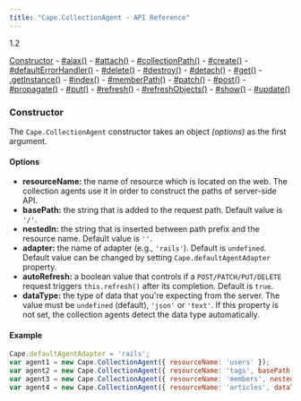 ```yaml
---
title: "Cape.CollectionAgent - API Reference"
---
```


<span class="badge alert-info">1.2</span>

[Constructor](#constructor) -
[#ajax()](#ajax) -
[#attach()](#attach) -
[#collectionPath()](#collection-path) -
[#create()](#create) -
[#defaultErrorHandler()](#default-error-handler) -
[#delete()](#delete) -
[#destroy()](#destroy) -
[#detach()](#detach) -
[#get()](#get) -
[.getInstance()](#get-instance) -
[#index()](#index) -
[#memberPath()](#member-path) -
[#patch()](#patch) -
[#post()](#post) -
[#propagate()](#propagate) -
[#put()](#put) -
[#refresh()](#refresh) -
[#refreshObjects()](#refresh-objects) -
[#show()](#show) -
[#update()](#update)

<a class="anchor" id="constructor"></a>
### Constructor

The `Cape.CollectionAgent` constructor takes an object _(options)_ as the first argument.

#### Options

* **resourceName:** the name of resource which is located on the web.
  The collection agents use it in order to construct the paths of server-side API.
* **basePath:** the string that is added to the request path.
  Default value is `'/'`.
* **nestedIn:** the string that is inserted between path prefix and the resource
  name. Default value is `''`.
* **adapter:** the name of adapter (e.g., `'rails'`). Default is `undefined`.
  Default value can be changed by setting `Cape.defaultAgentAdapter` property.
* **autoRefresh:** a boolean value that controls if a `POST/PATCH/PUT/DELETE` request
  triggers `this.refresh()` after its completion. Default is `true`.
* **dataType:** the type of data that you're expecting from the server.
  The value must be `undefined` (default), `'json'` or `'text'`.
  If this property is not set, the collection agents detect the data type
  automatically.

#### Example

```javascript
Cape.defaultAgentAdapter = 'rails';
var agent1 = new Cape.CollectionAgent({ resourceName: 'users' });
var agent2 = new Cape.CollectionAgent({ resourceName: 'tags', basePath: '/api/' });
var agent3 = new Cape.CollectionAgent({ resourceName: 'members', nestedIn: 'teams/123/' });
var agent4 = new Cape.CollectionAgent({ resourceName: 'articles', dataType: 'text' });
```
